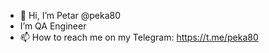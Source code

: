 - 👋 Hi, I’m Petar @peka80
- I’m QA Engineer
- 📫 How to reach me on my Telegram: https://t.me/peka80
<!-- 💞️ I’m looking to collaborate on -->

<!---
peka80/peka80 is a ✨ special ✨ repository because its `README.md` (this file) appears on your GitHub profile.
You can click the Preview link to take a look at your changes.
--->
